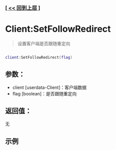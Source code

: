 ### [[ << 回到上层 ]](README.md)

# Client:SetFollowRedirect

> 设置客户端是否跟随重定向

```lua

client:SetFollowRedirect(flag)

```

## 参数：

+ client [userdata-Client]：客户端数据
+ flag [boolean]：是否跟随重定向

## 返回值：

无

## 示例

```lua

```